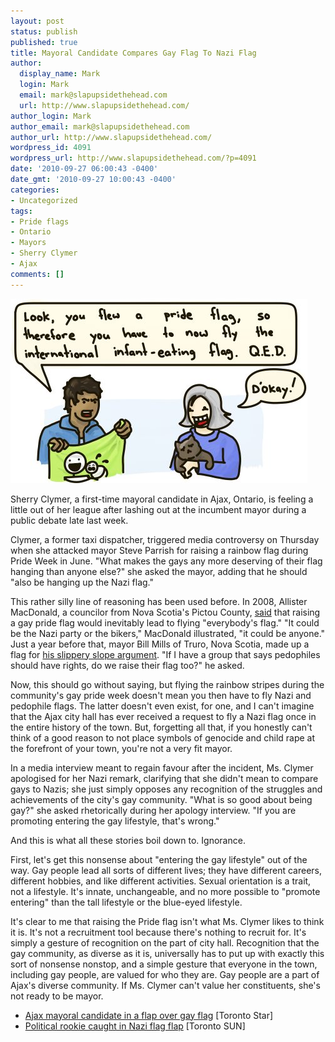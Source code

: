 ```yaml
---
layout: post
status: publish
published: true
title: Mayoral Candidate Compares Gay Flag To Nazi Flag
author:
  display_name: Mark
  login: Mark
  email: mark@slapupsidethehead.com
  url: http://www.slapupsidethehead.com/
author_login: Mark
author_email: mark@slapupsidethehead.com
author_url: http://www.slapupsidethehead.com/
wordpress_id: 4091
wordpress_url: http://www.slapupsidethehead.com/?p=4091
date: '2010-09-27 06:00:43 -0400'
date_gmt: '2010-09-27 10:00:43 -0400'
categories:
- Uncategorized
tags:
- Pride flags
- Ontario
- Mayors
- Sherry Clymer
- Ajax
comments: []
---
```

![You flew a pride flag, therefore you have to fly the international infant-eating flag. QED.](/wp-content/media/2010/09/infant-eaters.jpg "I wonder if this flag has been registered with the international flag committee?")

Sherry Clymer, a first-time mayoral candidate in Ajax, Ontario, is feeling a little out of her league after lashing out at the incumbent mayor during a public debate late last week.

Clymer, a former taxi dispatcher, triggered media controversy on Thursday when she attacked mayor Steve Parrish for raising a rainbow flag during Pride Week in June. "What makes the gays any more deserving of their flag hanging than anyone else?" she asked the mayor, adding that he should "also be hanging up the Nazi flag."

This rather silly line of reasoning has been used before. In 2008, Allister MacDonald, a councilor from Nova Scotia's Pictou County, [said](http://www.slapupsidethehead.com/2008/02/flag-pole-has-potential-for-evil/ "Gee, I can't turn down Nazism.") that raising a gay pride flag would inevitably lead to flying "everybody's flag." "It could be the Nazi party or the bikers," MacDonald illustrated, "it could be anyone." Just a year before that, mayor Bill Mills of Truro, Nova Scotia, made up a flag for [his slippery slope argument](http://www.slapupsidethehead.com/2007/08/gay-pride-flag/ "I don't even want to know what a pedophile flag would look like."). "If I have a group that says pedophiles should have rights, do we raise their flag too?" he asked.

Now, this should go without saying, but flying the rainbow stripes during the community's gay pride week doesn't mean you then have to fly Nazi and pedophile flags. The latter doesn't even exist, for one, and I can't imagine that the Ajax city hall has ever received a request to fly a Nazi flag once in the entire history of the town. But, forgetting all that, if you honestly can't think of a good reason to not place symbols of genocide and child rape at the forefront of your town, you're not a very fit mayor.

In a media interview meant to regain favour after the incident, Ms. Clymer apologised for her Nazi remark, clarifying that she didn't mean to compare gays to Nazis; she just simply opposes any recognition of the struggles and achievements of the city's gay community. "What is so good about being gay?" she asked rhetorically during her apology interview. "If you are promoting entering the gay lifestyle, that's wrong."

And this is what all these stories boil down to. Ignorance.

First, let's get this nonsense about "entering the gay lifestyle" out of the way. Gay people lead all sorts of different lives; they have different careers, different hobbies, and like different activities. Sexual orientation is a trait, not a lifestyle. It's innate, unchangeable, and no more possible to "promote entering" than the tall lifestyle or the blue-eyed lifestyle.

It's clear to me that raising the Pride flag isn't what Ms. Clymer likes to think it is. It's not a recruitment tool because there's nothing to recruit for. It's simply a gesture of recognition on the part of city hall. Recognition that the gay community, as diverse as it is, universally has to put up with exactly this sort of nonsense nonstop, and a simple gesture that everyone in the town, including gay people, are valued for who they are. Gay people are a part of Ajax's diverse community. If Ms. Clymer can't value her constituents, she's not ready to be mayor.

- [Ajax mayoral candidate in a flap over gay flag](http://www.thestar.com/news/gta/elections/article/865662--ajax-mayoral-candidate-in-a-flap-over-gay-flag) [Toronto Star]
- [Political rookie caught in Nazi flag flap](http://www.torontosun.com/news/torontoandgta/2010/09/23/15456391.html) [Toronto SUN]
